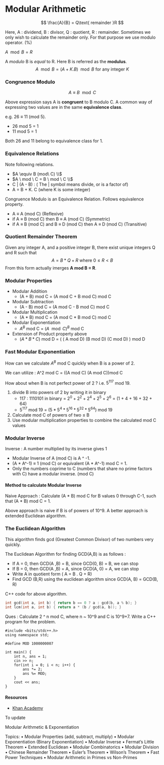 # Modular Arithmetic

$$
\frac{A}{B} = Q\text{ remainder }R
$$

Here, A : dividend, B : divisor, Q : quotient, R : remainder. Sometimes we only wish to calculate the remainder only. For that purpose we use modulo operator. (%)

$A \mod{B} = R$

A *modulo* B is *equal* to R. Here B is referred as the **modulus**.
$$
A \mod{B} = (A + K.B) \mod{B} \text{ for any integer } K
$$

### Congruence Modulo

$$
A \equiv B \mod {C}
$$

Above expression says A is **congruent** to B modulo C.
A common way of expressing two values are in the same **equivalence class**.

e.g. 26 $\equiv$ 11 (mod 5).

- 26 mod 5 = 1
- 11 mod 5 = 1

Both 26 and 11 belong to equivalence class for 1.

### Equivalence Relations

Note following relations.

- $A \equiv B (mod\ C) \\$
- $A \ mod \ C = B \ mod \ C \\$
- C | (A - B)  : ( The | symbol means divide, or is a factor of)
- A  = B + K. C (where K is some integer)

Congruence Modulo is an Equivalence Relation. Follows equivalence property.

- A $\equiv$ A (mod C) (Reflexive)
- if A $\equiv$ B (mod C) then B $\equiv$ A (mod C) (Symmetric)
- if A $\equiv$ B (mod C) and B $\equiv$ D (mod C) then A $\equiv$ D (mod C) (Transitive)

### Quotient Remainder Theorem

Given any integer A, and a positive integer B, there exist unique integers Q and R such that
$$
A = B * Q + R \text{ where } 0 \le R < B
$$
From this form actually imerges **A mod B = R**.

### Modular Properties

- Modular Addition
  - (A + B) mod C = (A mod C + B mod C) mod C
- Modular Subtraction
  - (A - B) mod C = (A mod C - B mod C) mod C
- Modular Multiplication
  - (A * B) mod C = (A mod C * B mod C) mod C
- Modular Exponentiation
  - $A^{B}$ mod C = $(A \mod C)^{B}$ mod C
- Extension of Product property above
  - $(A * B * C)$ mod D = ( ( A mod D) (B mod D) (C mod D) ) mod D

### Fast Modular Exponentiation

How can we calculate $A^B$ mod C quickly when B is a power of 2.

We can utilize : A^2 mod C = ((A mod C) (A mod C))mod C

How about when B is not perfect power of 2 ? i.e. $5^{117}$ mod 19.

1. divide B into powers of 2 by writing it in binary
   - 117 : 1110101 in binary = $2^0 + 2^2 + 2^4 + 2^5 + 2^6$ = (1 + 4 + 16 + 32 + 64)
   - $5^{117}$ mod 19 = $(5*5^4*5^{16}*5^{32}*5^{64})$ mod 19
2. Calculate mod C of powers of two $\le$ B
3. Use modular multiplication properties to combine the calculated mod C values

### Modular Inverse

Inverse : A number multiplied by its inverse gives 1

- Modular Inverse of A (mod C) is A ^ -1.
- (A * A^-1) $\equiv$ 1 (mod C) or equivalent (A * A^-1) mod C = 1.
- Only the numbers coprime to C (numbers that share no prime factors with C) have a modular inverse. (mod C)

#### Method to calculate Modular Inverse

Naive Approach : Calculate (A * B) mod C for B values 0 through C-1, such that (A * B) mod C = 1.

Above approach is naive if B is of powers of 10^9. A better approach is extended Euclidean algorithm.

### The Euclidean Algorithm

This algorithm finds gcd (Greatest Common Divisor) of two numbers very quickly.

The Euclidean Algorithm for finding GCD(A,B) is as follows :

- If A = 0, then GCD(A ,B) = B, since GCD(0, B) = B, we can stop
- If B = 0, then GCD(A ,B) = A, since GCD(A, 0) = A, we can stop
- Write A in quotient form ( A = B . Q + R)
- Find GCD (B,R) using the euclidean algorithm since GCD(A, B) = GCD(B, R)

C++ code for above algorithm.

````c++
int gcd(int a, int b) { return b == 0 ? a : gcd(b, a % b); } 
int lcm(int a, int b) { return a * (b / gcd(a, b)); }
````

Ques  : Calculate 2 ^ n mod C, where n ~ 10^9 and C is 10^9+7. Write a C++ program for the problem.

````
#include <bits/stdc++.h>
using namespace std;

#define MOD 1000000007

int main() {
	int n, ans = 1;
	cin >> n;
	for(int i = 0; i < n; i++) {
		ans *= 2;
		ans %= MOD;
	}
	cout << ans;
}
````

#### Resources

- [Khan Academy](https://www.khanacademy.org/computing/computer-science/cryptography#modarithmetic)

To update

Modular Arithmetic & Exponentiation

Topics:
	•	Modular Properties (add, subtract, multiply)
	•	Modular Exponentiation (Binary Exponentiation)
	•	Modular Inverse
	•	Fermat’s Little Theorem
	•	Extended Euclidean
	•	Modular Combinatorics
	•	Modular Division
	•	Chinese Remainder Theorem
	•	Euler’s Theorem
	•	Wilson’s Theorem
	•	Fast Power Techniques
	•	Modular Arithmetic in Primes vs Non-Primes